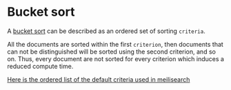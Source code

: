 # Bucket sort

A [bucket sort](https://en.wikipedia.org/wiki/Bucket_sort) can be described as an ordered set of sorting `criteria`.

All the documents are sorted within the first `criterion`, then documents that can not be distinguished will be sorted using the second criterion, and so on. Thus, every document are not sorted for every criterion which induces a reduced compute time.

[Here is the ordered list of the default criteria used in meilisearch](/guides/advanced_guides/ranking#ranking-rules)
